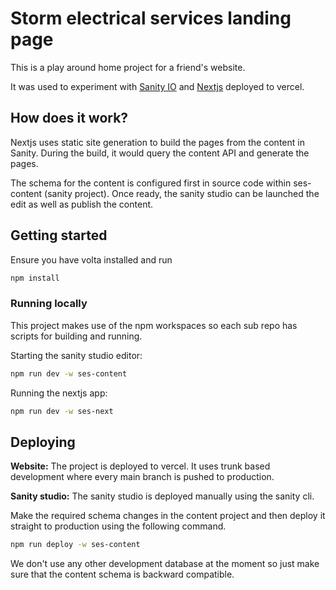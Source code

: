 # Storm electrical services landing page

This is a play around home project for a friend's website.

It was used to experiment with [Sanity IO](https://www.sanity.io/) and [Nextjs](https://nextjs.org/) deployed to vercel.

## How does it work?

Nextjs uses static site generation to build the pages from the content in Sanity. During the build, it would query the content API and generate the pages.

The schema for the content is configured first in source code within ses-content (sanity project). Once ready, the sanity studio can be launched the edit as well as publish the content.

## Getting started

Ensure you have volta installed and run

```sh
npm install
```

### Running locally

This project makes use of the npm workspaces so each sub repo has scripts for building and running.

Starting the sanity studio editor:

```sh
npm run dev -w ses-content
```

Running the nextjs app:

```sh
npm run dev -w ses-next
```

## Deploying

**Website:**
The project is deployed to vercel. It uses trunk based development where every main branch is pushed to production.

**Sanity studio:**
The sanity studio is deployed manually using the sanity cli.

Make the required schema changes in the content project and then deploy it straight to production using the following command.

```sh
npm run deploy -w ses-content
```

We don't use any other development database at the moment so just make sure that the content schema is backward compatible.
